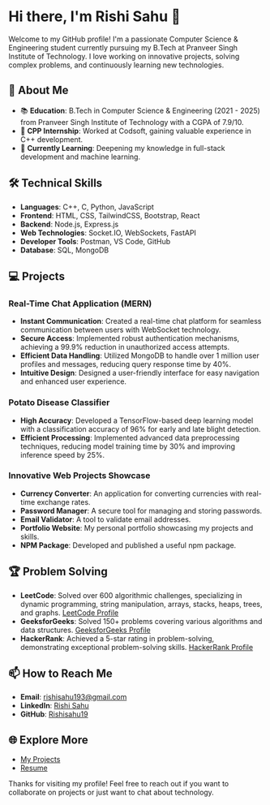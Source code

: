 # Hi there, I'm Rishi Sahu 👋

Welcome to my GitHub profile! I'm a passionate Computer Science & Engineering student currently pursuing my B.Tech at Pranveer Singh Institute of Technology. I love working on innovative projects, solving complex problems, and continuously learning new technologies.

## 🚀 About Me

- 📚 **Education**: B.Tech in Computer Science & Engineering (2021 - 2025) from Pranveer Singh Institute of Technology with a CGPA of 7.9/10.
- 🌟 **CPP Internship**: Worked at Codsoft, gaining valuable experience in C++ development.
- 🌱 **Currently Learning**: Deepening my knowledge in full-stack development and machine learning.

## 🛠 Technical Skills

- **Languages**: C++, C, Python, JavaScript
- **Frontend**: HTML, CSS, TailwindCSS, Bootstrap, React
- **Backend**: Node.js, Express.js
- **Web Technologies**: Socket.IO, WebSockets, FastAPI
- **Developer Tools**: Postman, VS Code, GitHub
- **Database**: SQL, MongoDB

## 💻 Projects

### Real-Time Chat Application (MERN)
- **Instant Communication**: Created a real-time chat platform for seamless communication between users with WebSocket technology.
- **Secure Access**: Implemented robust authentication mechanisms, achieving a 99.9% reduction in unauthorized access attempts.
- **Efficient Data Handling**: Utilized MongoDB to handle over 1 million user profiles and messages, reducing query response time by 40%.
- **Intuitive Design**: Designed a user-friendly interface for easy navigation and enhanced user experience.

### Potato Disease Classifier
- **High Accuracy**: Developed a TensorFlow-based deep learning model with a classification accuracy of 96% for early and late blight detection.
- **Efficient Processing**: Implemented advanced data preprocessing techniques, reducing model training time by 30% and improving inference speed by 25%.

### Innovative Web Projects Showcase
- **Currency Converter**: An application for converting currencies with real-time exchange rates.
- **Password Manager**: A secure tool for managing and storing passwords.
- **Email Validator**: A tool to validate email addresses.
- **Portfolio Website**: My personal portfolio showcasing my projects and skills.
- **NPM Package**: Developed and published a useful npm package.

## 🏆 Problem Solving

- **LeetCode**: Solved over 600 algorithmic challenges, specializing in dynamic programming, string manipulation, arrays, stacks, heaps, trees, and graphs. [LeetCode Profile](https://leetcode.com/rishisahu193/)
- **GeeksforGeeks**: Solved 150+ problems covering various algorithms and data structures. [GeeksforGeeks Profile](https://www.geeksforgeeks.org/user/rishisamixn/)
- **HackerRank**: Achieved a 5-star rating in problem-solving, demonstrating exceptional problem-solving skills. [HackerRank Profile](https://www.hackerrank.com/rishisahu193)

## 📫 How to Reach Me

- **Email**: [rishisahu193@gmail.com](mailto:rishisahu193@gmail.com)
- **LinkedIn**: [Rishi Sahu](https://www.linkedin.com/in/rishi-sahu-073a81232)
- **GitHub**: [Rishisahu19](https://github.com/Rishisahu19)

## 🌐 Explore More

- [My Projects](https://github.com/Rishisahu19/Projects)
- [Resume](https://drive.google.com/file/d/1VwE7p0deWC2Dit5vGFryKvwx0x8_zKTm/view?usp=drive_link)

Thanks for visiting my profile! Feel free to reach out if you want to collaborate on projects or just want to chat about technology.
